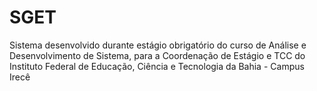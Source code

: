 # SGET
Sistema desenvolvido durante estágio obrigatório do curso de Análise e Desenvolvimento de Sistema, para a Coordenação de Estágio e TCC do Instituto Federal de Educação, Ciência e Tecnologia da Bahia - Campus Irecê
